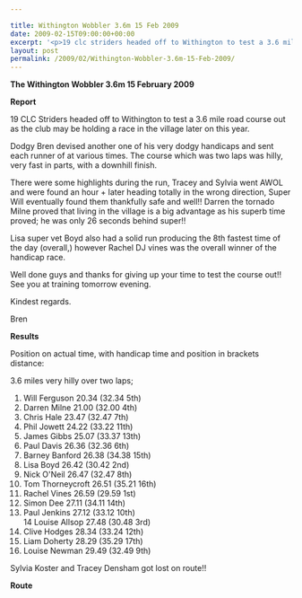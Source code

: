 ```yaml
---

title: Withington Wobbler 3.6m 15 Feb 2009
date: 2009-02-15T09:00:00+00:00
excerpt: '<p>19 clc striders headed off to Withington to test a 3.6 mile road course out as the club may be holding a race in the village later on this year Brendan Ward, Club Chairman Withington Wobbler 3.6m 15 February 2009 Photos Report Results</p>'
layout: post
permalink: /2009/02/Withington-Wobbler-3.6m-15-Feb-2009/
---
```

**The Withington Wobbler 3.6m 15 February 2009**

**<a name="Report"></a><a name="Report"></a>Report**

19 CLC Striders headed off to Withington to test a 3.6 mile road course out as the club may be holding a race in the village later on this year.

Dodgy Bren devised another one of his very dodgy handicaps and sent each runner of at various times. The course which was two laps was hilly, very fast in parts, with a downhill finish.

There were some highlights during the run, Tracey and Sylvia went AWOL and were found an hour + later heading totally in the wrong direction, Super Will eventually found them thankfully safe and well!! Darren the tornado Milne proved that living in the village is a big advantage as his superb time proved; he was only 26 seconds behind super!! 

Lisa super vet Boyd also had a solid run producing the 8th fastest time of the day (overall,) however Rachel DJ vines was the overall winner of the handicap race.

Well done guys and thanks for giving up your time to test the course out!! See you at training tomorrow evening.

Kindest regards.

Bren

<a name="Report"></a>**<a name="Results"></a>Results**

Position on actual time, with handicap time and position in brackets distance:

3.6 miles very hilly over two laps;  
1. Will Ferguson 20.34 (32.34 5th)  
2. Darren Milne 21.00 (32.00 4th)  
3. Chris Hale 23.47 (32.47 7th)  
4. Phil Jowett 24.22 (33.22 11th)  
5. James Gibbs 25.07 (33.37 13th)  
6. Paul Davis 26.36 (32.36 6th)  
7. Barney Banford 26.38 (34.38 15th)  
8. Lisa Boyd 26.42 (30.42 2nd)  
9. Nick O'Neil 26.47 (32.47 8th)  
10. Tom Thorneycroft 26.51 (35.21 16th)  
11. Rachel Vines 26.59 (29.59 1st)  
12. Simon Dee 27.11 (34.11 14th)  
13. Paul Jenkins 27.12 (33.12 10th)  
14 Louise Allsop 27.48 (30.48 3rd)  
15. Clive Hodges 28.34 (33.24 12th)  
16. Liam Doherty 28.29 (35.29 17th)  
17. Louise Newman 29.49 (32.49 9th)

Sylvia Koster and Tracey Densham got lost on route!!

**Route**